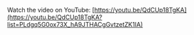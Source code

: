 Watch the video on YouTube: [https://youtu.be/QdCUp18TgKA](https://youtu.be/QdCUp18TgKA?list=PLdgq5G0ox73X_hA9JTHACgGvtzetZK1IA)